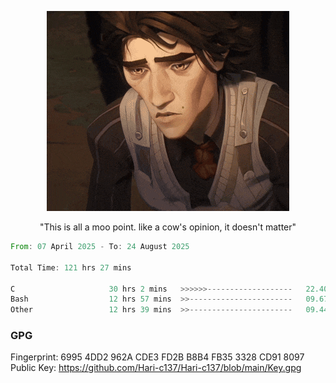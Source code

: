 <p align="center"> <img height="40%" src="https://github.com/Hari-c137/Hari-c137/blob/main/viktor-arcane.gif" /> </p>
<p align="center"> "This is all a moo point. like a cow's opinion, it doesn't matter" </p>



<!--START_SECTION:waka-->

```rust
From: 07 April 2025 - To: 24 August 2025

Total Time: 121 hrs 27 mins

C                     30 hrs 2 mins   >>>>>>-------------------   22.40 %
Bash                  12 hrs 57 mins  >>-----------------------   09.67 %
Other                 12 hrs 39 mins  >>-----------------------   09.44 %
```

<!--END_SECTION:waka-->

### GPG <br />
Fingerprint:     6995 4DD2 962A CDE3 FD2B B8B4 FB35 3328 CD91 8097 <br />
Public Key:      https://github.com/Hari-c137/Hari-c137/blob/main/Key.gpg
